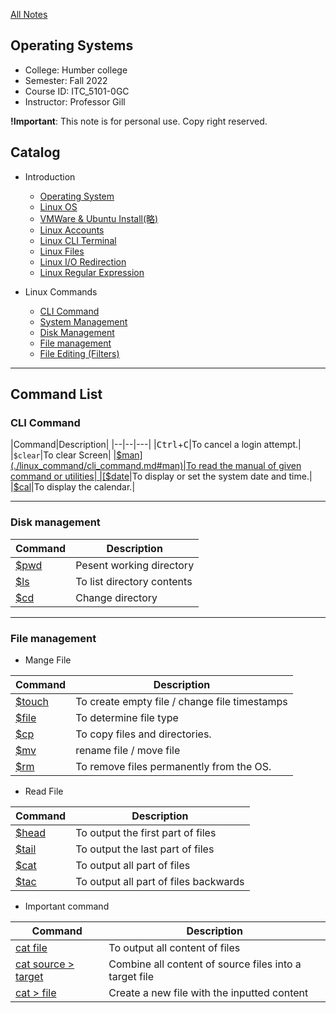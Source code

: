 [All Notes](/index.md)

## Operating Systems

- College: Humber college
- Semester: Fall 2022
- Course ID: ITC_5101-0GC
- Instructor: Professor Gill

**!Important**: This note is for personal use. Copy right reserved.

## Catalog

- Introduction
    - [Operating System](./introduction/intro_os.md)
    - [Linux OS](./introduction/linux_os.md)
    - [VMWare & Ubuntu Install(略)](./introduction/VM_install.md)
    - [Linux Accounts](./introduction/linux_account.md)
    - [Linux CLI Terminal](./introduction/linux_cli.md)
    - [Linux Files](./introduction/linux_file.md)
    - [Linux I/O Redirection](./introduction/linux_io_redirection.md)
    - [Linux Regular Expression](./introduction/linux_regex.md)

- Linux Commands
    - [CLI Command](./linux_command/cli_command.md)
    - [System Management](./linux_command/system_management.md)
    - [Disk Management](./linux_command/disk_management.md)
    - [File management](./linux_command/file_management.md)
    - [File Editing (Filters)](./linux_command/filter.md)

***

## Command List

### CLI Command

|Command|Description|
|--|--|---|
|<kbd>Ctrl</kbd>+<kbd>C</kbd>|To cancel a login attempt.|
|`$clear`|To clear Screen|
|[$man](./linux_command/cli_command.md#man)|To read the manual of given command or utilities|
|[$date](./linux_command/cli_command.md#date)|To display or set the system date and time.|
|[$cal](./linux_command/cli_command.md#cal)|To display the calendar.|

***

### Disk management

|Command|Description|
|--|--|
|[$pwd](./linux_command/disk_management.md#pwd)|Pesent working directory|
|[$ls](./linux_command/disk_management.md#ls)|To list directory contents|
|[$cd](./linux_command/disk_management.md#cd)|Change directory|

***

### File management

- Mange File

|Command|Description|
|--|--|
|[$touch](./linux_command/file_management.md#touch)| To create empty file / change file timestamps|
|[$file](./linux_command/file_management.md#file)| To determine file type |
|[$cp](./linux_command/file_management.md#cp)| To copy files and directories.|
|[$mv](./linux_command/file_management.md#mv)|rename file / move file |
|[$rm](./linux_command/file_management.md#rm)|To remove files permanently from the OS. |

- Read File

|Command|Description|
|--|--|
|[$head](./linux_command/file_management.md#head)| To output the first part of files|
|[$tail](./linux_command/file_management.md#tail)| To output the last part of files|
|[$cat](./linux_command/file_management.md#cat)| To output all part of files|
|[$tac](./linux_command/file_management.md#tac)| To output all part of files backwards|

- Important command

|Command|Description|
|--|--|
|[cat file](./linux_command/file_management.md#cat)| To output all content of files|
|[cat source > target](./linux_command/file_management.md#cat)| Combine all content of source files into a target file|
|[cat > file](./linux_command/file_management.md#cat)| Create a new file with the inputted content|


